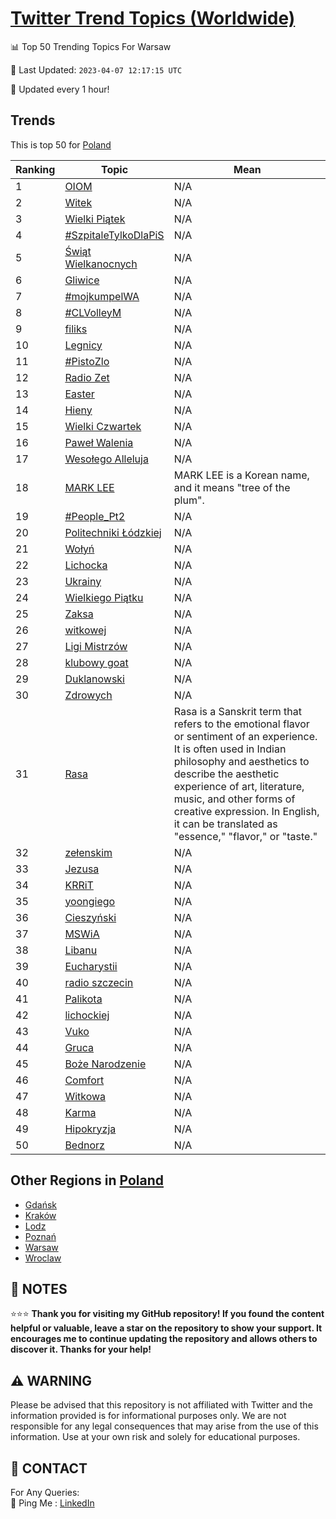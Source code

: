 [Twitter Trend Topics (Worldwide)](https://github.com/ErcinDedeoglu/Twitter-Trend-Topics)
==========


📊 Top 50 Trending Topics For Warsaw

📆 Last Updated: `2023-04-07 12:17:15 UTC`

🔧 Updated every 1 hour!


## Trends

This is top 50 for [Poland](</Poland>)

| Ranking | Topic | Mean |
| ------- | ------------ | ------------ |
| 1 | [OIOM](http://twitter.com/search?q=OIOM) | N/A |
| 2 | [Witek](http://twitter.com/search?q=Witek) | N/A |
| 3 | [Wielki Piątek](http://twitter.com/search?q=Wielki+Pi%c4%85tek) | N/A |
| 4 | [#SzpitaleTylkoDlaPiS](http://twitter.com/search?q=%23SzpitaleTylkoDlaPiS) | N/A |
| 5 | [Świąt Wielkanocnych](http://twitter.com/search?q=%c5%9awi%c4%85t+Wielkanocnych) | N/A |
| 6 | [Gliwice](http://twitter.com/search?q=Gliwice) | N/A |
| 7 | [#mojkumpelWA](http://twitter.com/search?q=%23mojkumpelWA) | N/A |
| 8 | [#CLVolleyM](http://twitter.com/search?q=%23CLVolleyM) | N/A |
| 9 | [filiks](http://twitter.com/search?q=filiks) | N/A |
| 10 | [Legnicy](http://twitter.com/search?q=Legnicy) | N/A |
| 11 | [#PistoZlo](http://twitter.com/search?q=%23PistoZlo) | N/A |
| 12 | [Radio Zet](http://twitter.com/search?q=Radio+Zet) | N/A |
| 13 | [Easter](http://twitter.com/search?q=Easter) | N/A |
| 14 | [Hieny](http://twitter.com/search?q=Hieny) | N/A |
| 15 | [Wielki Czwartek](http://twitter.com/search?q=Wielki+Czwartek) | N/A |
| 16 | [Paweł Walenia](http://twitter.com/search?q=Pawe%c5%82+Walenia) | N/A |
| 17 | [Wesołego Alleluja](http://twitter.com/search?q=Weso%c5%82ego+Alleluja) | N/A |
| 18 | [MARK LEE](http://twitter.com/search?q=MARK+LEE) | MARK LEE is a Korean name, and it means "tree of the plum". |
| 19 | [#People_Pt2](http://twitter.com/search?q=%23People_Pt2) | N/A |
| 20 | [Politechniki Łódzkiej](http://twitter.com/search?q=Politechniki+%c5%81%c3%b3dzkiej) | N/A |
| 21 | [Wołyń](http://twitter.com/search?q=Wo%c5%82y%c5%84) | N/A |
| 22 | [Lichocka](http://twitter.com/search?q=Lichocka) | N/A |
| 23 | [Ukrainy](http://twitter.com/search?q=Ukrainy) | N/A |
| 24 | [Wielkiego Piątku](http://twitter.com/search?q=Wielkiego+Pi%c4%85tku) | N/A |
| 25 | [Zaksa](http://twitter.com/search?q=Zaksa) | N/A |
| 26 | [witkowej](http://twitter.com/search?q=witkowej) | N/A |
| 27 | [Ligi Mistrzów](http://twitter.com/search?q=Ligi+Mistrz%c3%b3w) | N/A |
| 28 | [klubowy goat](http://twitter.com/search?q=klubowy+goat) | N/A |
| 29 | [Duklanowski](http://twitter.com/search?q=Duklanowski) | N/A |
| 30 | [Zdrowych](http://twitter.com/search?q=Zdrowych) | N/A |
| 31 | [Rasa](http://twitter.com/search?q=Rasa) | Rasa is a Sanskrit term that refers to the emotional flavor or sentiment of an experience. It is often used in Indian philosophy and aesthetics to describe the aesthetic experience of art, literature, music, and other forms of creative expression. In English, it can be translated as "essence," "flavor," or "taste." |
| 32 | [zełenskim](http://twitter.com/search?q=ze%c5%82enskim) | N/A |
| 33 | [Jezusa](http://twitter.com/search?q=Jezusa) | N/A |
| 34 | [KRRiT](http://twitter.com/search?q=KRRiT) | N/A |
| 35 | [yoongiego](http://twitter.com/search?q=yoongiego) | N/A |
| 36 | [Cieszyński](http://twitter.com/search?q=Cieszy%c5%84ski) | N/A |
| 37 | [MSWiA](http://twitter.com/search?q=MSWiA) | N/A |
| 38 | [Libanu](http://twitter.com/search?q=Libanu) | N/A |
| 39 | [Eucharystii](http://twitter.com/search?q=Eucharystii) | N/A |
| 40 | [radio szczecin](http://twitter.com/search?q=radio+szczecin) | N/A |
| 41 | [Palikota](http://twitter.com/search?q=Palikota) | N/A |
| 42 | [lichockiej](http://twitter.com/search?q=lichockiej) | N/A |
| 43 | [Vuko](http://twitter.com/search?q=Vuko) | N/A |
| 44 | [Gruca](http://twitter.com/search?q=Gruca) | N/A |
| 45 | [Boże Narodzenie](http://twitter.com/search?q=Bo%c5%bce+Narodzenie) | N/A |
| 46 | [Comfort](http://twitter.com/search?q=Comfort) | N/A |
| 47 | [Witkowa](http://twitter.com/search?q=Witkowa) | N/A |
| 48 | [Karma](http://twitter.com/search?q=Karma) | N/A |
| 49 | [Hipokryzja](http://twitter.com/search?q=Hipokryzja) | N/A |
| 50 | [Bednorz](http://twitter.com/search?q=Bednorz) | N/A |



## Other Regions in [Poland](</Poland>)

* [Gdańsk](</Poland/Gdańsk.md>)
* [Kraków](</Poland/Kraków.md>)
* [Lodz](</Poland/Lodz.md>)
* [Poznań](</Poland/Poznań.md>)
* [Warsaw](</Poland/Warsaw.md>)
* [Wroclaw](</Poland/Wroclaw.md>)



## 📝 NOTES

⭐⭐⭐ **Thank you for visiting my GitHub repository! If you found the content helpful or valuable, leave a star on the repository to show your support. It encourages me to continue updating the repository and allows others to discover it. Thanks for your help!**


## ⚠️ WARNING

Please be advised that this repository is not affiliated with Twitter and the information provided is for informational purposes only. We are not responsible for any legal consequences that may arise from the use of this information. Use at your own risk and solely for educational purposes.


## 📨 CONTACT

 For Any Queries:  
            🏓 Ping Me : [LinkedIn](https://www.linkedin.com/in/ercindedeoglu/)
